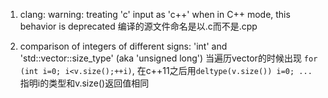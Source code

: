 1. clang: warning: treating 'c' input as 'c++' when in C++ mode, this behavior is deprecated
   编译的源文件命名是以.c而不是.cpp

2. comparison of integers of different signs: 'int' and 'std::vector::size_type' (aka 'unsigned long')
   当遍历vector的时候出现
   ```for (int i=0; i<v.size();++i)```, 在c++11之后用`deltype(v.size()) i=0; ...` 指明i的类型和v.size()返回值相同
